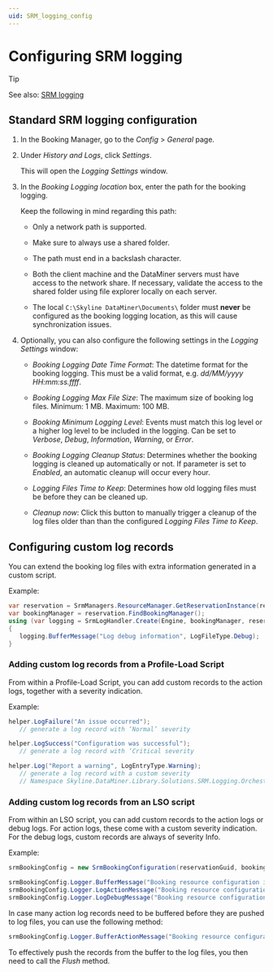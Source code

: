 ```yaml
---
uid: SRM_logging_config
---
```


# Configuring SRM logging

> [!TIP]
> See also: [SRM logging](xref:SRM_logging)

## Standard SRM logging configuration

<!-- RN 31178 -->

1. In the Booking Manager, go to the *Config* > *General* page.

1. Under *History and Logs*, click *Settings*.

   This will open the *Logging Settings* window.

1. In the *Booking Logging location* box, enter the path for the booking logging.

   Keep the following in mind regarding this path:

   - Only a network path is supported.

   - Make sure to always use a shared folder.

   - The path must end in a backslash character.

   - Both the client machine and the DataMiner servers must have access to the network share. If necessary, validate the access to the shared folder using file explorer locally on each server.

   - The local `C:\Skyline DataMiner\Documents\` folder must **never** be configured as the booking logging location, as this will cause synchronization issues.

1. Optionally, you can also configure the following settings in the *Logging Settings*  window:

   - *Booking Logging Date Time Format*: The datetime format for the booking logging. This must be a valid format, e.g. *dd/MM/yyyy HH:mm:ss.ffff*.

   - *Booking Logging Max File Size*: The maximum size of booking log files. Minimum: 1 MB. Maximum: 100 MB.

   - *Booking Minimum Logging Level*: Events must match this log level or a higher log level to be included in the logging. Can be set to *Verbose*, *Debug*, *Information*, *Warning*, or *Error*. <!-- RN 34336 -->

   - *Booking Logging Cleanup Status*: Determines whether the booking logging is cleaned up automatically or not. If parameter is set to *Enabled*, an automatic cleanup will occur every hour.

   - *Logging Files Time to Keep*: Determines how old logging files must be before they can be cleaned up.

   - *Cleanup now*: Click this button to manually trigger a cleanup of the log files older than than the configured *Logging Files Time to Keep*.

## Configuring custom log records

You can extend the booking log files with extra information generated in a custom script. <!-- RN 29545 -->

Example:

```csharp
var reservation = SrmManagers.ResourceManager.GetReservationInstance(reservationId) as ServiceReservationInstance;
var bookingManager = reservation.FindBookingManager();
using (var logging = SrmLogHandler.Create(Engine, bookingManager, reservation))
{
   logging.BufferMessage("Log debug information", LogFileType.Debug);
}
```

### Adding custom log records from a Profile-Load Script

From within a Profile-Load Script, you can add custom records to the action logs, together with a severity indication.

Example:

```csharp
helper.LogFailure("An issue occurred"); 
   // generate a log record with ‘Normal’ severity

helper.LogSuccess("Configuration was successful");
   // generate a log record with ‘Critical severity

helper.Log("Report a warning", LogEntryType.Warning);
   // generate a log record with a custom severity
   // Namespace Skyline.DataMiner.Library.Solutions.SRM.Logging.Orchestration is needed. Since SRM Feature Release 2.0.1 that was changed to *Skyline.DataMiner.Core.SRM.Logging.Orchestration*.
```

### Adding custom log records from an LSO script

<!-- RN 31988 -->

From within an LSO script, you can add custom records to the action logs or debug logs. For action logs, these come with a custom severity indication. For the debug logs, custom records are always of severity Info.

Example:

```csharp
srmBookingConfig = new SrmBookingConfiguration(reservationGuid, bookingManagerInfo, enhancedAction.Event, engine);

srmBookingConfig.Logger.BufferMessage("Booking resource configuration is disabled", LogFileType.User, SrmLogLevel.Warning);
srmBookingConfig.Logger.LogActionMessage("Booking resource configuration is disabled", LogEntryType.Warning);
srmBookingConfig.Logger.LogDebugMessage("Booking resource configuration is disabled", LogEntryType.Warning);
```

In case many action log records need to be buffered before they are pushed to log files, you can use the following method:

```csharp
srmBookingConfig.Logger.BufferActionMessage("Booking resource configuration is disabled", LogEntryType.Warning);
```

To effectively push the records from the buffer to the log files, you then need to call the *Flush* method.

